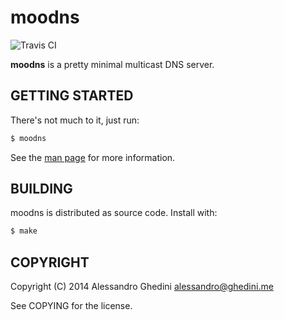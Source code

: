 moodns
======

![Travis CI](https://secure.travis-ci.org/ghedo/moodns.png)

**moodns** is a pretty minimal multicast DNS server.

## GETTING STARTED

There's not much to it, just run:

```bash
$ moodns
```

See the [man page](http://ghedo.github.io/moodns/) for more information.

## BUILDING

moodns is distributed as source code. Install with:

```bash
$ make
```

## COPYRIGHT

Copyright (C) 2014 Alessandro Ghedini <alessandro@ghedini.me>

See COPYING for the license.
